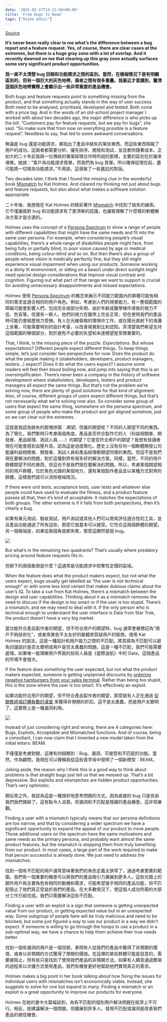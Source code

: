 ```yaml
---
date: '2025-02-17T13:22:58+08:00'
title: 'From Bugs to Beam'
tags: ["Gojko Adzic"]
---
```


[Source](https://gojko.net/2024/09/30/from-bugs-to-beam/)

**It’s never been really clear to me what’s the difference between a bug report and a feature request. Yes, of course, there are clear cases at the extremes, but there is a huge gray zone with a lot of overlap. And it recently dawned on me that clearing up this gray zone actually surfaces some very significant product opportunities.**

**我一直不太清楚 bug 回報和功能請求之間的區別。當然，在極端情況下是有明顯區別的，但有一個巨大的灰色地帶，兩者之間有很多重疊。我最近才意識到，釐清這個灰色地帶實際上會顯示出一些非常重要的產品機會。**

Both bugs and feature requests point to something missing from the product, and that something actually stands in the way of user success. Both need to be analysed, prioritised, developed and tested. Both come with a price tag. And in the words of an old-school project manager I worked with about two decades ago, the major difference is who picks up the bill. “Customers pay for feature requests, but we pay for bugs”, she said. “So make sure that from now on everything possible is a feature request”. Needless to say, that led to some awkward conversations.

無論是 bug 還是功能請求，都指出了產品中缺失的某些東西，而這些東西阻礙了用戶的成功。這兩者都需要分析、優先排序、開發和測試，並且都伴隨著成本。正如大約二十年前我與一位傳統的專案經理合作時所說的那樣，主要的區別在於誰來埋單。她說：“客戶為功能請求買單，而我們為 bug 買單。所以確保從現在起，盡可能將一切視為功能請求。”不用說，這導致了一些尷尬的對話。

Two decades later, I think that I found the missing clue in the wonderful book [Mismatch](https://amzn.to/3XIbz1S) by Kat Holmes. And cleared my thinking not just about bugs and feature requests, but also about what makes a software solution appropriate.

二十年後，我想我在 Kat Holmes 的精彩著作 [Mismatch](https://amzn.to/3XIbz1S) 中找到了缺失的線索。它不僅讓我對 bug 和功能請求有了更清晰的認識，也讓我理解了什麼樣的軟體解決方案才是合適的。

Holmes uses the concept of a [Persona Spectrum](https://www.votito.com/methods/persona-spectrum/) to show a range of people with different capabilities that might have the same needs and fit into the same user persona. For example, when considering people’s visual capabilities, there’s a whole range of disabilities people might face, from being fully or partially blind, to poor vision caused by age or medical conditions, being colour-blind and so on. But then there’s also a group of people whose vision is medically perfectly fine, but they still might experience visual impairment when using our products. Someone working in a dimly lit environment, or sitting on a beach under direct sunlight might need special design considerations that improve visual contrast and cognition. Figuring out what part of that range we want to support is crucial for avoiding unnecessary disappointments and missed expectations.

Holmes 使用 [Persona Spectrum](https://www.votito.com/methods/persona-spectrum/) 的概念來展示不同能力範圍內的群體可能有相同的需求並適合相同的用戶角色。例如，考慮到人們的視覺能力，有一整個範圍的障礙可能會影響人們，包括完全或部分失明、由於年齡或醫學條件導致的視力不佳、色盲等。但還有一群人，他們的視力在醫學上完全正常，但在使用我們的產品時可能仍會經歷視力受損。有人在光線昏暗的環境中工作，或在陽光直射下的海灘上坐著，可能需要特別的設計考量，以改善視覺對比和認知。弄清楚我們希望支持這個範圍的哪個部分，對於避免不必要的失望和未達期望是至關重要的。

That, I think, is the missing piece of the puzzle. _Expectations_. But whose expectations? Different people expect different things. To keep things simple, let’s just consider two perspectives for now. Does the product do what the people making it (stakeholders, developers, product managers, testers…) expect? Does it do what the users expect? I assume some readers will feel their blood boiling now, and jump into saying that this is an oversimplification. There’s never been a company in the history of software development where stakeholders, developers, testers and product managers all expect the same things. But that’s not the problem we’re solving now, there are plenty of good solutions for that kind of alignment. Also, of course, different groups of users expect different things, but that’s not necessarily what we’re solving now also. So consider some group of users that expect the same thing, somewhere on the persona spectrum, and some group of people who make the product and got aligned somehow, just so we can clear out the extremes.

這就是我認為缺失的那塊拼圖：_期望_。但誰的期望呢？不同的人期望不同的東西。為了簡化，我們暫時只考慮兩個角度。產品是否符合製作它的人（利益相關者、開發者、產品經理、測試人員……）的期望？它是否符合用戶的期望？我想有些讀者現在可能會感到血壓升高，認為這是過度簡化。歷史上沒有任何一個軟體開發公司能讓利益相關者、開發者、測試人員和產品經理都期望同樣的東西。但這不是我們現在要解決的問題，對於這種對齊有很多好的解決方案。同樣，當然，不同的用戶群體期望不同的東西，但這也不是我們現在要解決的問題。所以，考慮某個期望相同的用戶群體，位於角色光譜的某個地方，還有某個製作產品並以某種方式對齊的群體，這樣我們就可以消除極端情況。

If there were unit tests, acceptance tests, user tests and whatever else people could have used to evaluate the fitness, and a product feature passes all that, then it’s kind of acceptable. It matches the expectations of both groups. The other extreme is if it fails from both perspectives, then it’s clearly a bug.

如果有單元測試、驗收測試、用戶測試或其他人們可以用來評估適合性的工具，並且產品功能通過了所有這些，那麼它就基本可以接受。它符合這兩個群體的期望。另一個極端是，如果從兩個角度都失敗，那麼這顯然是個 bug。

![](https://gojko.net/assets/beam-quad-2.png)

But what’s in the remaining two quadrants? That’s usually where predatory pricing around feature requests fits in.

但剩下的兩個象限是什麼？這通常是功能請求中掠奪性定價的區域。

When the feature does what the product makers expect, but not what the users expect, bugs usually get labelled as “the user is not technical enough” or with some less kind variant that makes dubious claims about the user’s IQ. To take a cue from Kat Holmes, there’s a mismatch between the design and user capabilities. Thinking about it as a mismatch removes the need to discuss if the design is too smart or if the user is too stupid. There’s a mismatch, and we may need to deal with it. If the only person who is technical enough to understand the user interface is Data from Star Trek, the product doesn’t have a very big market.

當功能符合產品製作者的期望，但不符合用戶的期望時，bug 通常會被標記為“用戶不夠技術化”，或者用某些不太友好的變體來質疑用戶的智商。借用 Kat Holmes 的說法，這是一種設計和用戶能力之間的不匹配。將其視為不匹配可以避免討論設計是否太聰明或用戶是否太愚蠢的問題。這是一種不匹配，我們可能需要處理。如果唯一能理解用戶界面的技術人員是《星際迷航》中的 Data，這個產品的市場不會很大。

If the feature does something the user expected, but not what the product makers expected, someone is getting unplanned discounts by [ordering negative hamburgers from your sales terminal](https://mashable.com/video/mcdonalds-burgers-self-service). Rather than being too stupid, this is the zone where the user is too smart. It’s effectively an exploit.

如果功能符合用戶的期望，但不符合產品製作者的期望，那麼就有人正在通過 [從銷售終端訂購負數的漢堡](https://mashable.com/video/mcdonalds-burgers-self-service) 來獲得非預期的折扣。這不是太愚蠢，而是用戶太聰明了。這實際上是一種漏洞利用。

![](https://gojko.net/assets/beam-quad-final.png)

Instead of just considering right and wrong, there are 4 categories here: Bugs, Exploits, Acceptable and Mismatched functions. And of course, being a consultant, I can now claim that I invented a new model taken from the initial letters: BEAM.

不僅僅是考慮對錯，這裡有四個類別：Bug、漏洞、可接受和不匹配的功能。當然，作為顧問，我現在可以聲稱我從這些首字母中發明了一個新模型：BEAM。

Joking aside, the reason why I think this is a good way to think about problems is that straight bugs just tell us that we messed up. That’s a bit depressive. But exploits and mismatches are hidden product opportunities. That’s very optimistic.

開玩笑之外，我認為這是一種很好地思考問題的方式，因為直接的 bug 只是告訴我們我們搞砸了。這有點令人沮喪。但漏洞和不匹配是隱藏的產品機會。這非常樂觀。

Finding a user with a mismatch typically means that our persona definitions are too narrow, and that by considering a wider spectrum we have a significant opportunity to expand the appeal of our product to more people. Those additional users on the spectrum have the same motivations and same needs as the primary persona, and probably want almost the same product features, but the mismatch is stopping them from truly benefiting from our product. In most cases, a large part of the work required to make that person successful is already done. We just need to address the mismatches.

找到一個有不匹配的用戶通常意味著我們的角色定義太狹窄了，通過考慮更廣的範圍，我們有一個重要的機會可以將我們的產品吸引力擴展到更多人。這些光譜上的額外用戶與主要角色有相同的動機和需求，可能希望幾乎相同的產品功能，但不匹配阻止了他們真正受益於我們的產品。在大多數情況下，使這個人成功所需的大部分工作已經完成。我們只需要解決這些不匹配。

Finding a user with an exploit is a sign that someone is getting unexpected value from our product, or getting expected value but in an unexpected way. Some subgroup of people here will be truly malicious and need to be blocked, but some just figured a way to use our product in a way we didn’t expect. If someone is willing to go through the hoops to use a product in a sub-optimal way, we have a chance to help them achieve their true needs better.

找到一個有漏洞的用戶是一個信號，表明有人從我們的產品中獲得了非預期的價值，或者以非預期的方式獲得了預期的價值。在這裡的某些群體可能是惡意的，需要被阻止，但有些只是找到了使用我們產品的非預期方法。如果有人願意通過繁瑣的過程來以次優方式使用產品，我們有機會更好地幫助他們實現真正的需求。

Holmes makes a big point in her book talking about how fixing the issues for individual users with mismatches isn’t economically viable. Instead, she suggests to solve for one but expand to many. Finding a mismatch or an exploit is a great opportunity to improve our products for everyone.

Holmes 在她的書中大篇幅談到，為有不匹配的個別用戶解決問題在經濟上不可行。相反，她建議解決一個問題，但擴展到許多人。發現不匹配或漏洞是改善我們產品的絕佳機會。